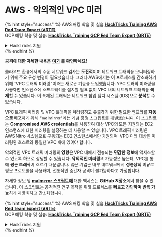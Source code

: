 # AWS - 악의적인 VPC 미러

{% hint style="success" %}
AWS 해킹 학습 및 실습:<img src="/.gitbook/assets/image.png" alt="" data-size="line">[**HackTricks Training AWS Red Team Expert (ARTE)**](https://training.hacktricks.xyz/courses/arte)<img src="/.gitbook/assets/image.png" alt="" data-size="line">\
GCP 해킹 학습 및 실습: <img src="/.gitbook/assets/image (2).png" alt="" data-size="line">[**HackTricks Training GCP Red Team Expert (GRTE)**<img src="/.gitbook/assets/image (2).png" alt="" data-size="line">](https://training.hacktricks.xyz/courses/grte)

<details>

<summary>HackTricks 지원</summary>

* [**구독 요금제**](https://github.com/sponsors/carlospolop)를 확인하세요!
* 💬 [**Discord 그룹**](https://discord.gg/hRep4RUj7f) 또는 [**텔레그램 그룹**](https://t.me/peass)에 **참여**하거나 **트위터** 🐦 [**@hacktricks\_live**](https://twitter.com/hacktricks\_live)**를 팔로우**하세요.
* **HackTricks** 및 **HackTricks Cloud** 깃허브 저장소에 PR을 제출하여 해킹 요령을 **공유**하세요.

</details>
{% endhint %}

**공격에 대한 자세한 내용은** [**여기**](https://rhinosecuritylabs.com/aws/abusing-vpc-traffic-mirroring-in-aws) **를 확인하세요!**

클라우드 환경에서의 수동 네트워크 검사는 **도전적**이며 네트워크 트래픽을 모니터링하기 위해 주요 구성 변경이 필요했습니다. 그러나 AWS에서는 이 프로세스를 간소화하기 위해 "VPC 트래픽 미러링"이라는 새로운 기능을 도입했습니다. VPC 트래픽 미러링을 사용하면 인스턴스에 소프트웨어를 설치할 필요 없이 VPC 내의 네트워크 트래픽을 **복제**할 수 있습니다. 이 복제된 트래픽은 네트워크 침입 탐지 시스템 (IDS)으로 **분석**할 수 있습니다.

VPC 트래픽 미러링 및 VPC 트래픽을 미러링하고 유출하기 위한 필요한 인프라를 **자동으로 배포**하기 위해 "malmirror"라는 개념 증명 스크립트를 개발했습니다. 이 스크립트는 **Compromised AWS credentials**를 사용하여 대상 VPC의 모든 지원되는 EC2 인스턴스에 대한 미러링을 설정하는 데 사용할 수 있습니다. VPC 트래픽 미러링은 AWS Nitro 시스템으로 구동되는 EC2 인스턴스에서만 지원되며, VPC 미러 대상은 미러링된 호스트와 동일한 VPC 내에 있어야 합니다.

악의적인 VPC 트래픽 미러링의 **영향**은 VPC 내에서 전송되는 **민감한 정보**에 액세스할 수 있도록 하므로 상당할 수 있습니다. **악의적인 미러링**의 가능성은 높은데, VPC를 통해 **평문 트래픽**이 흐르기 때문입니다. 많은 기업은 내부 네트워크에서 **성능상의 이유**로 평문 프로토콜을 사용하며, 전통적인 중간자 공격이 불가능하다고 가정합니다.

자세한 정보 및 [**malmirror 스크립트에**](https://github.com/RhinoSecurityLabs/Cloud-Security-Research/tree/master/AWS/malmirror) 대한 액세스는 **GitHub 저장소**에서 찾을 수 있습니다. 이 스크립트는 공격적인 연구 목적을 위해 프로세스를 **빠르고 간단하며 반복 가능**하게 자동화하고 간소화합니다.

{% hint style="success" %}
AWS 해킹 학습 및 실습:<img src="/.gitbook/assets/image.png" alt="" data-size="line">[**HackTricks Training AWS Red Team Expert (ARTE)**](https://training.hacktricks.xyz/courses/arte)<img src="/.gitbook/assets/image.png" alt="" data-size="line">\
GCP 해킹 학습 및 실습: <img src="/.gitbook/assets/image (2).png" alt="" data-size="line">[**HackTricks Training GCP Red Team Expert (GRTE)**<img src="/.gitbook/assets/image (2).png" alt="" data-size="line">](https://training.hacktricks.xyz/courses/grte)

<details>

<summary>HackTricks 지원</summary>

* [**구독 요금제**](https://github.com/sponsors/carlospolop)를 확인하세요!
* 💬 [**Discord 그룹**](https://discord.gg/hRep4RUj7f) 또는 [**텔레그램 그룹**](https://t.me/peass)에 **참여**하거나 **트위터** 🐦 [**@hacktricks\_live**](https://twitter.com/hacktricks\_live)**를 팔로우**하세요.
* **HackTricks** 및 **HackTricks Cloud** 깃허브 저장소에 PR을 제출하여 해킹 요령을 **공유**하세요.

</details>
{% endhint %}
